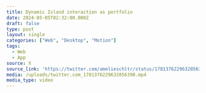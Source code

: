 ```yaml
---
title: Dynamic Island interaction as portfolio
date: 2024-05-05T02:32:00.000Z
draft: false
type: post
layout: single
categories: ["Web", "Desktop", "Motion"]
tags:
  - Web
  - App
source: X
source_link: 'https://twitter.com/amelieschltr/status/1781376229632856398'
media: /uploads/twitter.com_1781376229632856398.mp4
media_type: video
---
```



